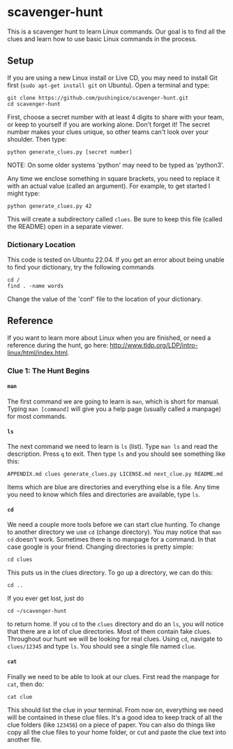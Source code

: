 # scavenger-hunt #

This is a scavenger hunt to learn Linux commands. Our goal is to find all
the clues and learn how to use basic Linux commands in the process.

## Setup ##

If you are using a new Linux install or Live CD, you may need to install
Git first (`sudo apt-get install git` on Ubuntu). Open a terminal and type:

    git clone https://github.com/pushingice/scavenger-hunt.git
    cd scavenger-hunt

First, choose a secret number with at least 4 digits to share with your team,
or keep to yourself if you are working alone. Don't forget it! The secret
number makes your clues unique, so other teams can't look over your shoulder.
Then type:

    python generate_clues.py [secret number]

NOTE: On some older systems 'python' may need to be typed as 'python3'.

Any time we enclose something in square brackets, you need to replace it
with an actual value (called an argument). For example, to get started I
might type:

    python generate_clues.py 42

This will create a subdirectory called `clues`. Be sure to keep this file
(called the README) open in a separate viewer.

### Dictionary Location ###

This code is tested on Ubuntu 22.04. If you get an error about being unable
to find your dictionary, try the following commands

    cd /
    find . -name words

Change the value of the 'conf' file to the location of your dictionary.

## Reference ##

If you want to learn more about Linux when you are finished, or need a reference
during the hunt, go here: http://www.tldp.org/LDP/intro-linux/html/index.html.

### Clue 1: The Hunt Begins ###

#### `man` ####

The first command we are going to learn is `man`, which is short for manual.
Typing `man [command]` will give you a help page (usually called a manpage)
for most commands.

#### `ls` ####

The next command we need to learn is `ls` (list). Type `man ls` and read the
description. Press `q` to exit. Then type `ls` and you should see something
like this:

    APPENDIX.md clues generate_clues.py LICENSE.md next_clue.py README.md

Items which are blue are directories and everything else is a file. Any time
you need to know which files and directories are available, type `ls`.

#### `cd` ####

We need a couple more tools before we can start clue hunting. To change to
another directory we use `cd` (change directory). You may notice that
`man cd` doesn't work. Sometimes there is no manpage for a command. In that
case google is your friend. Changing directories is pretty simple:

    cd clues

This puts us in the clues directory. To go up a directory, we can do this:

    cd ..

If you ever get lost, just do

    cd ~/scavenger-hunt

to return home. If you `cd` to the `clues` directory and do an `ls`, you
will notice that there are a lot of clue directories. Most of them contain
fake clues. Throughout our hunt we will be looking for real clues. Using
`cd`, navigate to `clues/12345` and type `ls`. You should see a single
file named `clue`.

#### `cat` ####

Finally we need to be able to look at our clues. First read the manpage for
`cat`, then do:

    cat clue

This should list the clue in your terminal. From now on, everything we need
will be contained in these clue files. It's a good idea to keep track of
all the clue folders (like `123456`) on a piece of paper. You can also do
things like copy all the clue files to your home folder, or cut and paste
the clue text into another file.
